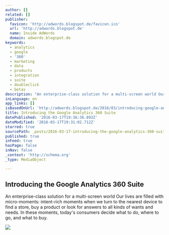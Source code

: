 ```yaml
---
author: []
related: []
publisher:
  favicon: 'http://adwords.blogspot.de/favicon.ico'
  url: 'http://adwords.blogspot.de'
  name: Inside AdWords
  domain: adwords.blogspot.de
keywords:
  - analytics
  - google
  - '360'
  - marketing
  - data
  - products
  - integration
  - suite
  - doubleclick
  - betas
description: "An enterprise-class solution for a multi-screen world Our lives are filled with micro-moments: intent-rich moments when we turn to the nearest device to find a store, buy a product or look for answers to all kinds of wants and needs. In these moments, today's consumers decide what to do, where to go, and what to buy."
inLanguage: en
app_links: []
isBasedOnUrl: 'http://adwords.blogspot.de/2016/03/introducing-google-analytics-360-suite_15.html?m=1'
title: Introducing the Google Analytics 360 Suite
datePublished: '2016-03-17T19:36:36.893Z'
dateModified: '2016-03-17T19:31:02.712Z'
starred: true
sourcePath: _posts/2016-03-17-introducing-the-google-analytics-360-suite.md
published: true
inFeed: true
hasPage: false
inNav: false
_context: 'http://schema.org'
_type: MediaObject

---
```

<article style=""><h1>Introducing the Google Analytics 360 Suite</h1><p>An enterprise-class solution for a multi-screen world Our lives are filled with micro-moments: intent-rich moments when we turn to the nearest device to find a store, buy a product or look for answers to all kinds of wants and needs. In these moments, today's consumers decide what to do, where to go, and what to buy.</p><img src="https://2.bp.blogspot.com/-cr3xw2dqGL0/VubKDsiQGBI/AAAAAAAACR0/6wlSI4egkSoppZMQu7l9GeG5jUoVeChSg/s640/Blog%2BImages%2B%252862%2529.png" /></article>